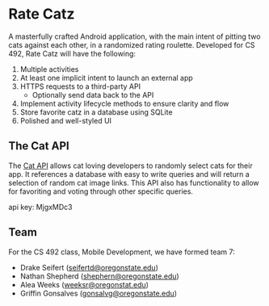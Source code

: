 # Rate Catz

A masterfully crafted Android application, with the main intent of pitting two cats against each other, in a randomized rating roulette.
Developed for CS 492, Rate Catz will have the following:

1. Multiple activities
2. At least one implicit intent to launch an external app
3. HTTPS requests to a third-party API 
	* Optionally send data back to the API
4. Implement activity lifecycle methods to ensure clarity and flow
5. Store favorite catz in a database using SQLite
6. Polished and well-styled UI


## The Cat API 

The [Cat API](http://thecatapi.com/ "The Cat API") allows cat loving developers to randomly select cats for their app.
It references a database with easy to write queries and will return a selection of random cat image links.
This API also has functionality to allow for favoriting and voting through other specific queries.

api key: MjgxMDc3

## Team

For the CS 492 class, Mobile Development, we have formed team 7:

* Drake Seifert (seifertd@oregonstate.edu)
* Nathan Shepherd (shephern@oregonstate.edu)
* Alea Weeks (weeksr@oregonstat.edu)
* Griffin Gonsalves (gonsalvg@oregonstate.edu)
